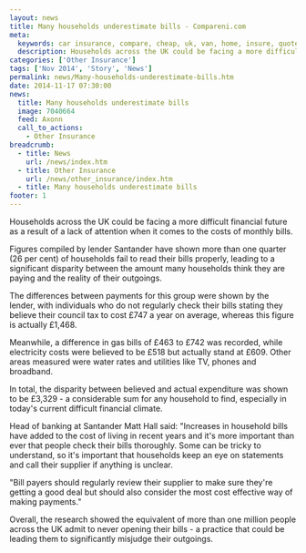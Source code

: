 ```yaml
---
layout: news
title: Many households underestimate bills - Compareni.com
meta:
  keywords: car insurance, compare, cheap, uk, van, home, insure, quotes, online, comparison, bike, loans, life
  description: Households across the UK could be facing a more difficult financial future as a result of a lack of attention when it comes to the costs of monthly bi
categories: ['Other Insurance']
tags: ['Nov 2014', 'Story', 'News']
permalink: news/Many-households-underestimate-bills.htm
date: 2014-11-17 07:30:00
news:
  title: Many households underestimate bills
  image: 7040664
  feed: Axonn
  call_to_actions:
    - Other Insurance
breadcrumb:
  - title: News
    url: /news/index.htm
  - title: Other Insurance
    url: /news/other_insurance/index.htm
  - title: Many households underestimate bills
footer: 1
---
```


Households across the UK could be facing a more difficult financial future as a result of a lack of attention when it comes to the costs of monthly bills.

Figures compiled by lender&nbsp;Santander have shown more than one quarter (26 per cent) of households fail to read their bills properly, leading to a significant disparity between the amount many households think they are paying and the reality of their outgoings.

The differences between payments for this group were shown by the lender, with individuals who do not regularly check their bills stating they believe their council tax to cost &pound;747 a year on average, whereas this figure is actually &pound;1,468.

Meanwhile, a difference in gas bills of &pound;463 to &pound;742 was recorded, while electricity costs were believed to be &pound;518 but actually stand at &pound;609. Other areas measured were water rates and utilities like TV, phones and broadband.

In total, the disparity between believed and actual expenditure was shown to be &pound;3,329 - a considerable sum for any household to find, especially in today&#39;s current difficult financial climate.

Head of banking at Santander Matt Hall said:&nbsp;&quot;Increases in household bills have added to the cost of living in recent years and it&#39;s more important than ever that people check their bills thoroughly. Some can be tricky to understand, so it&#39;s important that households keep an eye on statements and call their supplier if anything is unclear.

&quot;Bill payers should regularly review their supplier to make sure they&#39;re getting a good deal but should also consider the most cost effective way of making payments.&quot;

Overall, the research showed the equivalent of more than one million people across the UK admit to never opening their bills - a practice that could be leading them to significantly misjudge their outgoings.&nbsp;
